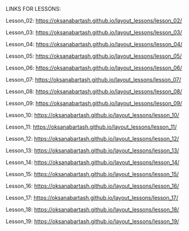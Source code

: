 LINKS FOR LESSONS:

Lesson_02:  https://oksanabartash.github.io/layout_lessons/lesson_02/

Lesson_03: https://oksanabartash.github.io/layout_lessons/lesson_03/

Lesson_04: https://oksanabartash.github.io/layout_lessons/lesson_04/

Lesson_05: https://oksanabartash.github.io/layout_lessons/lesson_05/

Lesson_06: https://oksanabartash.github.io/layout_lessons/lesson_06/

Lesson_07: https://oksanabartash.github.io/layout_lessons/lesson_07/

Lesson_08: https://oksanabartash.github.io/layout_lessons/lesson_08/

Lesson_09: https://oksanabartash.github.io/layout_lessons/lesson_09/

Lesson_10: https://oksanabartash.github.io/layout_lessons/lesson_10/

Lesson_11: https://oksanabartash.github.io/layout_lessons/lesson_11/

Lesson_12: https://oksanabartash.github.io/layout_lessons/lesson_12/

Lesson_13: https://oksanabartash.github.io/layout_lessons/lesson_13/

Lesson_14: https://oksanabartash.github.io/layout_lessons/lesson_14/

Lesson_15: https://oksanabartash.github.io/layout_lessons/lesson_15/

Lesson_16: https://oksanabartash.github.io/layout_lessons/lesson_16/

Lesson_17: https://oksanabartash.github.io/layout_lessons/lesson_17/

Lesson_18: https://oksanabartash.github.io/layout_lessons/lesson_18/

Lesson_19: https://oksanabartash.github.io/layout_lessons/lesson_19/